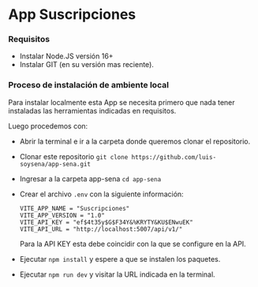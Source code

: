 # App Suscripciones

### Requisitos
- Instalar Node.JS versión 16+
- Instalar GIT (en su versión mas reciente).

### Proceso de instalación de ambiente local

Para instalar localmente esta App se necesita primero que nada tener instaladas las herramientas indicadas en requisitos.

Luego procedemos con:

- Abrir la terminal e ir a la carpeta donde queremos clonar el repositorio.

- Clonar este repositorio ```git clone https://github.com/luis-soysena/app-sena.git```

- Ingresar a la carpeta app-sena ```cd app-sena```

- Crear el archivo ```.env``` con la siguiente información:

  ```
  VITE_APP_NAME = "Suscripciones"
  VITE_APP_VERSION = "1.0"
  VITE_API_KEY = "ef$4t35y$G$F34Y&%KRYTY&KU$ENwuEK"
  VITE_API_URL = "http://localhost:5007/api/v1/"
  ```

  Para la API KEY esta debe coincidir con la que se configure en la API.

- Ejecutar ```npm install``` y espere a que se instalen los paquetes.

- Ejecutar ```npm run dev``` y visitar la URL indicada en la terminal.
